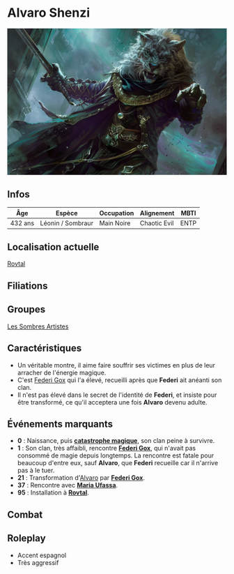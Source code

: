 # Alvaro Shenzi
![Alvaro Shenzi](../../../_images/alvaro.png)

## Infos 
| Âge | Espèce | Occupation | Alignement | MBTI |
| --- | ------ | ---------- | ---------- | ---- |
| 432 ans | Léonin / Sombraur | Main Noire | Chaotic Evil | ENTP |

## Localisation actuelle
[Rovtal](../../VILLES/Rovtal.md)

## Filiations

## Groupes 
[Les Sombres Artistes](../../VILLES/Rovtal.md#les-sombres-artistes)

## Caractéristiques
* Un véritable montre, il aime faire souffrir ses victimes en plus de leur arracher de l'énergie magique.
* C'est [Federi Gox](./Federi_Gox.md) qui l'a élevé, recueilli après que **Federi** ait anéanti son clan.
* Il n'est pas élevé dans le secret de l'identité de **Federi**, et insiste pour être transformé, ce qu'il acceptera une fois **Alvaro** devenu adulte.

## Événements marquants
* **0** : Naissance, puis [**catastrophe magique**](../../AUTRES/CatastropheMagique.md), son clan peine à survivre.
* **1** : Son clan, très affaibli, rencontre [**Federi Gox**](./Federi_Gox.md), qui n'avait pas consommé de magie depuis longtemps. La rencontre est fatale pour beaucoup d'entre eux, sauf **Alvaro**, que **Federi** recueille car il n'arrive pas à le tuer.
* **21** : Transformation d'[Alvaro](./Alvaro_Shenzi.md) par [**Federi Gox**](./Federi_Gox.md).
* **37** : Rencontre avec [**Maria Ufassa**](./Maria_Ufassa.md).
* **95** : Installation à [**Rovtal**](../../VILLES/Rovtal.md).

## Combat

## Roleplay
* Accent espagnol
* Très aggressif